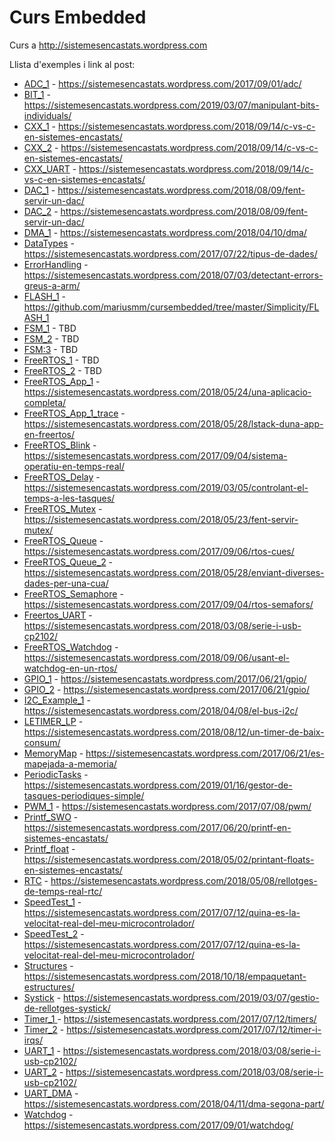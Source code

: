# Curs Embedded

Curs a http://sistemesencastats.wordpress.com

Llista d'exemples i link al post:

* [ADC_1](https://github.com/mariusmm/cursembedded/tree/master/Simplicity/ADC_1) - https://sistemesencastats.wordpress.com/2017/09/01/adc/
* [BIT_1](https://github.com/mariusmm/cursembedded/tree/master/Simplicity/Bit_1) - https://sistemesencastats.wordpress.com/2019/03/07/manipulant-bits-individuals/
* [CXX_1](https://github.com/mariusmm/cursembedded/tree/master/Simplicity/CXX_1) - https://sistemesencastats.wordpress.com/2018/09/14/c-vs-c-en-sistemes-encastats/
* [CXX_2](https://github.com/mariusmm/cursembedded/tree/master/Simplicity/CXX_2) - https://sistemesencastats.wordpress.com/2018/09/14/c-vs-c-en-sistemes-encastats/
* [CXX_UART](https://github.com/mariusmm/cursembedded/tree/master/Simplicity/CXX_UART) - https://sistemesencastats.wordpress.com/2018/09/14/c-vs-c-en-sistemes-encastats/
* [DAC_1](https://github.com/mariusmm/cursembedded/tree/master/Simplicity/DAC_1)  - https://sistemesencastats.wordpress.com/2018/08/09/fent-servir-un-dac/
* [DAC_2](https://github.com/mariusmm/cursembedded/tree/master/Simplicity/DAC_2) - https://sistemesencastats.wordpress.com/2018/08/09/fent-servir-un-dac/
* [DMA_1](https://github.com/mariusmm/cursembedded/tree/master/Simplicity/DMA_1) - https://sistemesencastats.wordpress.com/2018/04/10/dma/
* [DataTypes](https://github.com/mariusmm/cursembedded/tree/master/Simplicity/DataTypes) - https://sistemesencastats.wordpress.com/2017/07/22/tipus-de-dades/
* [ErrorHandling](https://github.com/mariusmm/cursembedded/tree/master/Simplicity/ErrorHandling) - https://sistemesencastats.wordpress.com/2018/07/03/detectant-errors-greus-a-arm/
* [FLASH_1](https://github.com/mariusmm/cursembedded/tree/master/Simplicity/FLASH_1) - https://github.com/mariusmm/cursembedded/tree/master/Simplicity/FLASH_1
* [FSM_1](https://github.com/mariusmm/cursembedded/tree/master/Simplicity/FSM_1) - TBD
* [FSM_2](https://github.com/mariusmm/cursembedded/tree/master/Simplicity/FSM_2) - TBD
* [FSM:3](https://github.com/mariusmm/cursembedded/tree/master/Simplicity/FSM_3) - TBD
* [FreeRTOS_1](https://github.com/mariusmm/cursembedded/tree/master/Simplicity/FreeRTOS_1) - TBD
* [FreeRTOS_2](https://github.com/mariusmm/cursembedded/tree/master/Simplicity/FreeRTOS_2) - TBD
* [FreeRTOS_App_1](https://github.com/mariusmm/cursembedded/tree/master/Simplicity/FreeRTOS_App_1) - https://sistemesencastats.wordpress.com/2018/05/24/una-aplicacio-completa/
* [FreeRTOS_App_1_trace](https://github.com/mariusmm/cursembedded/tree/master/Simplicity/FreeRTOS_App_1_trace) - https://sistemesencastats.wordpress.com/2018/05/28/lstack-duna-app-en-freertos/
* [FreeRTOS_Blink](https://github.com/mariusmm/cursembedded/tree/master/Simplicity/FreeRTOS_Blink) - https://sistemesencastats.wordpress.com/2017/09/04/sistema-operatiu-en-temps-real/
* [FreeRTOS_Delay](https://github.com/mariusmm/cursembedded/tree/master/Simplicity/FreeRTOS_Delay) - https://sistemesencastats.wordpress.com/2019/03/05/controlant-el-temps-a-les-tasques/
*  [FreeRTOS_Mutex](https://github.com/mariusmm/cursembedded/tree/master/Simplicity/FreeRTOS_Mutex) - https://sistemesencastats.wordpress.com/2018/05/23/fent-servir-mutex/
* [FreeRTOS_Queue](https://github.com/mariusmm/cursembedded/tree/master/Simplicity/FreeRTOS_Queue) - https://sistemesencastats.wordpress.com/2017/09/06/rtos-cues/
* [FreeRTOS_Queue_2](https://github.com/mariusmm/cursembedded/tree/master/Simplicity/FreeRTOS_Queue_2) - https://sistemesencastats.wordpress.com/2018/05/28/enviant-diverses-dades-per-una-cua/
* [FreeRTOS_Semaphore](https://github.com/mariusmm/cursembedded/tree/master/Simplicity/FreeRTOS_Semaphore) - https://sistemesencastats.wordpress.com/2017/09/04/rtos-semafors/
* [Freertos_UART](https://github.com/mariusmm/cursembedded/tree/master/Simplicity/Freertos_UART) - https://sistemesencastats.wordpress.com/2018/03/08/serie-i-usb-cp2102/
* [FreeRTOS_Watchdog](https://github.com/mariusmm/cursembedded/tree/master/Simplicity/FreeRTOS_Watchdog) - https://sistemesencastats.wordpress.com/2018/09/06/usant-el-watchdog-en-un-rtos/
* [GPIO_1](https://github.com/mariusmm/cursembedded/tree/master/Simplicity/GPIO_1) - https://sistemesencastats.wordpress.com/2017/06/21/gpio/
* [GPIO_2](https://github.com/mariusmm/cursembedded/tree/master/Simplicity/GPIO_2) - https://sistemesencastats.wordpress.com/2017/06/21/gpio/
* [I2C_Example_1](https://github.com/mariusmm/cursembedded/tree/master/Simplicity/I2C_Example_1) - https://sistemesencastats.wordpress.com/2018/04/08/el-bus-i2c/
* [LETIMER_LP](https://github.com/mariusmm/cursembedded/tree/master/Simplicity/LETIMER_LP) - https://sistemesencastats.wordpress.com/2018/08/12/un-timer-de-baix-consum/
* [MemoryMap](https://github.com/mariusmm/cursembedded/tree/master/Simplicity/MemoryMap) - https://sistemesencastats.wordpress.com/2017/06/21/es-mapejada-a-memoria/
* [PeriodicTasks](https://github.com/mariusmm/cursembedded/tree/master/Simplicity/PeriodicTasks) - https://sistemesencastats.wordpress.com/2019/01/16/gestor-de-tasques-periodiques-simple/
* [PWM_1](https://github.com/mariusmm/cursembedded/tree/master/Simplicity/PWM_1) - https://sistemesencastats.wordpress.com/2017/07/08/pwm/
* [Printf_SWO](https://github.com/mariusmm/cursembedded/tree/master/Simplicity/Printf_SWO) - https://sistemesencastats.wordpress.com/2017/06/20/printf-en-sistemes-encastats/
* [Printf_float](https://github.com/mariusmm/cursembedded/tree/master/Simplicity/Printf_float) - https://sistemesencastats.wordpress.com/2018/05/02/printant-floats-en-sistemes-encastats/
* [RTC](https://github.com/mariusmm/cursembedded/tree/master/Simplicity/RTC) - https://sistemesencastats.wordpress.com/2018/05/08/rellotges-de-temps-real-rtc/
* [SpeedTest_1](https://github.com/mariusmm/cursembedded/tree/master/Simplicity/SpeedTest_1) - https://sistemesencastats.wordpress.com/2017/07/12/quina-es-la-velocitat-real-del-meu-microcontrolador/
* [SpeedTest_2](https://github.com/mariusmm/cursembedded/tree/master/Simplicity/SpeedTest_2) - https://sistemesencastats.wordpress.com/2017/07/12/quina-es-la-velocitat-real-del-meu-microcontrolador/
* [Structures](https://github.com/mariusmm/cursembedded/tree/master/Simplicity/Structures) - https://sistemesencastats.wordpress.com/2018/10/18/empaquetant-estructures/
* [Systick](https://github.com/mariusmm/cursembedded/tree/master/Simplicity/Systick) - https://sistemesencastats.wordpress.com/2019/03/07/gestio-de-rellotges-systick/
* [Timer_1	](https://github.com/mariusmm/cursembedded/tree/master/Simplicity/Timer_1) - https://sistemesencastats.wordpress.com/2017/07/12/timers/
* [Timer_2](https://github.com/mariusmm/cursembedded/tree/master/Simplicity/Timer_2) - https://sistemesencastats.wordpress.com/2017/07/12/timer-i-irqs/
* [UART_1](https://github.com/mariusmm/cursembedded/tree/master/Simplicity/UART_1) - https://sistemesencastats.wordpress.com/2018/03/08/serie-i-usb-cp2102/
* [UART_2](https://github.com/mariusmm/cursembedded/tree/master/Simplicity/UART_2) - https://sistemesencastats.wordpress.com/2018/03/08/serie-i-usb-cp2102/
* [UART_DMA](https://github.com/mariusmm/cursembedded/tree/master/Simplicity/UART_DMA) - https://sistemesencastats.wordpress.com/2018/04/11/dma-segona-part/
* [Watchdog](https://github.com/mariusmm/cursembedded/tree/master/Simplicity/Watchdog) - https://sistemesencastats.wordpress.com/2017/09/01/watchdog/
